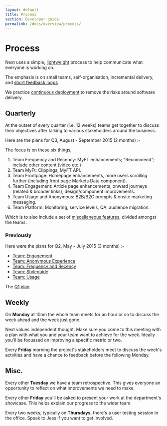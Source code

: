 ```yaml
---
layout: default
title: Process 
section: Developer guide
permalink: /docs/overview/process/
---
```


# Process

Next uses a simple, [lightweight](http://www.agilemanifesto.org/) process to
help communicate what everyone is working on.

The emphasis is on small teams, self-organisation, incremental delivery, and [short
feedback
loops](http://www.startuplessonslearned.com/2010/09/good-enough-never-is-or-is-it.html)

We practice [continuous
deployment](http://martinfowler.com/bliki/ContinuousDelivery.html) to remove the risks around software delivery.

## Quarterly

At the outset of every quarter (i.e. 12 weeks) teams get together to discuss
their objectives after talking to various stakeholders around the business.

Here are the plans for Q3, August - September 2015 (2 months) :-

The focus is on these six things,

1. Team Frequency and Recency: MyFT enhancements; "Recommend"; include other content (video etc.)
1. Team MyFt: Clippings, MyFT API.
1. Team Frontpage: Homepage enhancements, more users scrolling further (including front page Markets Data component).
1. Team Engagement: Article page enhancements, onward journeys (related & broader links), design/component improvements.
1. Team Usage and Anonymous: B2B/B2C prompts & onsite marketing messaging.
1. Team Platform: Monitoring, service levels, QA, audience migration.

Which is to also include a set of [miscellaneous
features](https://docs.google.com/presentation/d/1oTOlc115Sr8xYCrqZOqWtn57fyl91lri8itoRWpp1oA/edit),
divided amongst the teams.

### Previously

Here were the plans for Q2, May - July 2015 (3 months) :-

- [Team: Engagement](https://docs.google.com/presentation/d/1tBlnPyzBW_LLX2tkAi-Y8ez9Dh-QOPfl0om_PyFyvzE/edit)
- [Team: Anonymous Experience](https://docs.google.com/presentation/d/1h-YF7OQSgQrkguJ3fjkTtfN3x0_7oMrcZar8Ooxeis8/edit#slide=id.p)
- [Team: Frequency and Recency](https://docs.google.com/a/ft.com/presentation/d/1efHFDYB9ubu1RTTD5Rq5HwEhcQgLU5aqzjIJHAfRN10/edit?usp=drive_web)
- [Team: Styleguide](https://docs.google.com/document/d/1rT5njibCzPXtpegLvvfYdLkpn7lPHSOG18B0yFFU4yQ/edit)
- [Team: Usage](https://docs.google.com/document/d/1mpxcELXDHPyXj9-KjfQAW2-H1MnPNJEG8ZrgoM4ql4Y/edit)

The [Q1 plan](http://matt.chadburn.co.uk/drop/q1.next.png). 

## Weekly

On **Monday** at 10am the whole team meets for an hour or so to discuss the week
ahead and the week just gone.

Next values independent thought. Make sure you come to this meeting with a plan
with what you and your team want to achieve for the week. Ideally you'll be focussed
on improving a specific metric or two. 

Every **Friday** morning the project's stakeholders meet to discuss the
week's actvities and have a chance to feedback before the following Monday.

## Misc.

Every other **Tuesday** we have a team retrospective. This gives everyone an
opportunity to reflect on what improvements we need to make.

Every other **Friday** you'll be asked to present your work at the department's
showcase. This helps explain our progress to the wider team.

Every two weeks, typically on **Thursdays**, there's a user testing session in
the office. Speak to Jess if you want to get involved.
